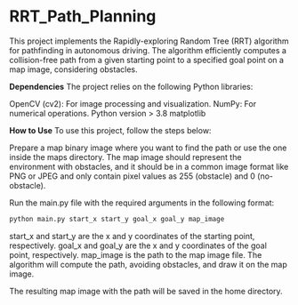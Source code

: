 # RRT_Path_Planning

This project implements the Rapidly-exploring Random Tree (RRT) algorithm for pathfinding in autonomous driving. The algorithm efficiently computes a collision-free path from a given starting point to a specified goal point on a map image, considering obstacles.

**Dependencies**
The project relies on the following Python libraries:

OpenCV (cv2): For image processing and visualization.
NumPy: For numerical operations.
Python version > 3.8
matplotlib

**How to Use**
To use this project, follow the steps below:

Prepare a map binary image where you want to find the path or use the one inside the maps directory. The map image should represent the environment with obstacles, and it should be in a common image format like PNG or JPEG and only contain pixel values as 255 (obstacle) and 0 (no-obstacle).

Run the main.py file with the required arguments in the following format:

```bash
python main.py start_x start_y goal_x goal_y map_image
```

start_x and start_y are the x and y coordinates of the starting point, respectively.
goal_x and goal_y are the x and y coordinates of the goal point, respectively.
map_image is the path to the map image file.
The algorithm will compute the path, avoiding obstacles, and draw it on the map image.

The resulting map image with the path will be saved in the home directory.

